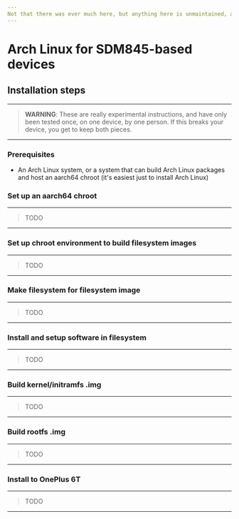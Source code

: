 ```yaml
---
Not that there was ever much here, but anything here is unmaintained, as I have transitioned to using kupfer (<https://gitlab.com/kupfer>).
---
```


# Arch Linux for SDM845-based devices

## Installation steps

---
> **WARNING**: These are really experimental instructions, and have only been tested once, on one device, by one person. If this breaks your device, you get to keep both pieces.
---

### Prerequisites

* An Arch Linux system, or a system that can build Arch Linux packages and host an aarch64 chroot (it's easiest just to install Arch Linux)

### Set up an aarch64 chroot

---
> TODO
---

### Set up chroot environment to build filesystem images

---
> TODO
---

### Make filesystem for filesystem image

---
> TODO
---

### Install and setup software in filesystem

---
> TODO
---

### Build kernel/initramfs .img

---
> TODO
---

### Build rootfs .img

---
> TODO
---

### Install to OnePlus 6T

---
> TODO
---


